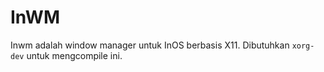 # InWM

Inwm adalah window manager untuk InOS berbasis X11. Dibutuhkan `xorg-dev` untuk mengcompile ini.

